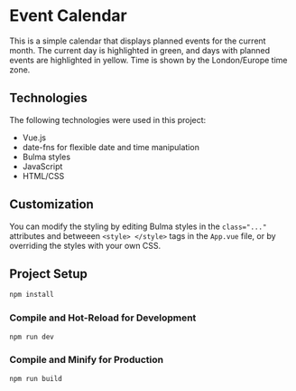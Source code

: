 # Event Calendar

This is a simple calendar that displays planned events for the current month. The current day is highlighted in green, and days with planned events are highlighted in yellow. Time is shown by the London/Europe time zone.

## Technologies

The following technologies were used in this project:

- Vue.js
- date-fns for flexible date and time manipulation
- Bulma styles
- JavaScript
- HTML/CSS

## Customization

You can modify the styling by editing Bulma styles in the `class="..."` attributes and betweeen `<style> </style>` tags in the `App.vue` file, or by overriding the styles with your own CSS.


## Project Setup

```sh
npm install
```

### Compile and Hot-Reload for Development

```sh
npm run dev
```

### Compile and Minify for Production

```sh
npm run build
```
